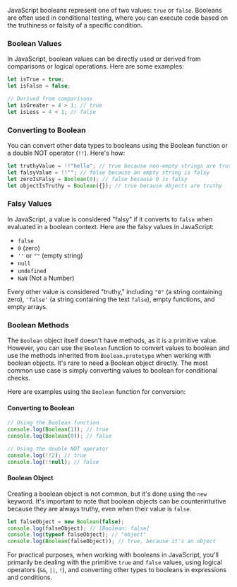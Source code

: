 JavaScript booleans represent one of two values: `true` or `false`. Booleans are often used in conditional testing, where you can execute code based on the truthiness or falsity of a specific condition.

### Boolean Values

In JavaScript, boolean values can be directly used or derived from comparisons or logical operations. Here are some examples:

```javascript
let isTrue = true;
let isFalse = false;

// Derived from comparisons
let isGreater = 4 > 1; // true
let isLess = 4 < 1; // false
```

### Converting to Boolean

You can convert other data types to booleans using the Boolean function or a double NOT operator (`!!`). Here's how:

```javascript
let truthyValue = !!"hello"; // true because non-empty strings are truthy
let falsyValue = !!""; // false because an empty string is falsy
let zeroIsFalsy = Boolean(0); // false because 0 is falsy
let objectIsTruthy = Boolean({}); // true because objects are truthy
```

### Falsy Values

In JavaScript, a value is considered "falsy" if it converts to `false` when evaluated in a boolean context. Here are the falsy values in JavaScript:

- `false`
- `0` (zero)
- `''` or `""` (empty string)
- `null`
- `undefined`
- `NaN` (Not a Number)

Every other value is considered "truthy," including `"0"` (a string containing zero), `'false'` (a string containing the text `false`), empty functions, and empty arrays.

### Boolean Methods

The `Boolean` object itself doesn't have methods, as it is a primitive value. However, you can use the `Boolean` function to convert values to boolean and use the methods inherited from `Boolean.prototype` when working with boolean objects. It's rare to need a Boolean object directly. The most common use case is simply converting values to boolean for conditional checks.

Here are examples using the `Boolean` function for conversion:

#### Converting to Boolean

```javascript
// Using the Boolean function
console.log(Boolean(1)); // true
console.log(Boolean(0)); // false

// Using the double NOT operator
console.log(!!2); // true
console.log(!!null); // false
```

#### Boolean Object

Creating a boolean object is not common, but it's done using the `new` keyword. It's important to note that boolean objects can be counterintuitive because they are always truthy, even when their value is `false`.

```javascript
let falseObject = new Boolean(false);
console.log(falseObject); // [Boolean: false]
console.log(typeof falseObject); // "object"
console.log(Boolean(falseObject)); // true, because it's an object
```

For practical purposes, when working with booleans in JavaScript, you'll primarily be dealing with the primitive `true` and `false` values, using logical operators (`&&`, `||`, `!`), and converting other types to booleans in expressions and conditions.
